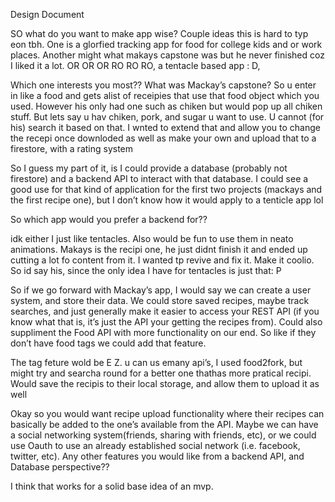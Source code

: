 Design Document

SO what do you want to make app wise?
Couple ideas this is hard to typ eon tbh. One is a glorfied tracking app for food for college kids and or work places. Another might what makays capstone was but he never finished coz I liked it a lot. OR OR OR RO RO RO, a tentacle based app : D, 

Which one interests you most??
What was Mackay’s capstone?
So u enter in like a food and gets alist of receipies that use that food object which you used. However his only had one such as chiken but would pop up all chiken stuff. But lets say u hav chiken, pork, and sugar u want to use. U cannot (for his) search it based on that. I wnted to extend that and allow you to change the recepi once downloded as well as make your own and upload that to a firestore, with a rating system

So I guess my part of it, is I could provide a database (probably not firestore) and a backend API to interact with that database. I could see a good use for that kind of application for the first two projects (mackays and the first recipe one), but I don’t know how it would apply to a tenticle app lol

So which app would you prefer a backend for??

idk either I just like tentacles. Also would be fun to use them in neato animations.  Makays is the recipi one, he just didnt finish it and ended up cutting a lot fo content from it. I wanted tp revive and fix it. Make it coolio. So id say his, since the only idea I have for tentacles is just that: P

So if we go forward with Mackay’s app, I would say we can create a user system, and store their data. We could store saved recipes, maybe track searches, and just generally make it easier to access your REST API (if you know what that is, it’s just the API your getting the recipes from). Could also suppliment the Food API with more functionality on our end. So like if they don’t have food tags we could add that feature.

The tag feture wold be E Z. u can us emany api’s, I used food2fork, but might try and searcha round for a better one thathas more pratical recipi. Would save the recipis to their local storage, and allow them to upload it as well

Okay so you would want recipe upload functionality where their recipes can basically be added to the one’s available from the API. Maybe we can have a social networking system(friends, sharing with friends, etc), or we could use Oauth to use an already established social network (i.e. facebook, twitter, etc). Any other features you would like from a backend API, and Database perspective??

I think that works for a solid base idea of an mvp. 
